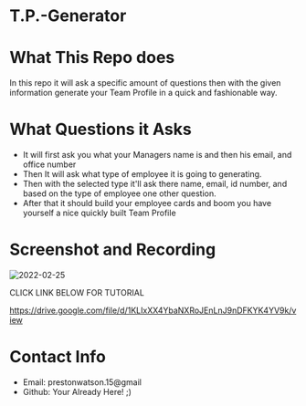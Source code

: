 # T.P.-Generator

# What This Repo does
In this repo it will ask a specific amount of questions then with the given information generate your Team Profile in a quick and fashionable way.

# What Questions it Asks
<ul>
  <li> It will first ask you what your Managers name is and then his email, and office number</li>
  <li> Then It will ask what type of employee it is going to generating.</li>
  <li> Then with the selected type it'll ask there name, email, id number, and based on the type of employee one other question.</li>
  <li> After that it should build your employee cards and boom you have yourself a nice quickly built Team Profile </li>
</ul>

# Screenshot and Recording
![2022-02-25](https://user-images.githubusercontent.com/90294449/155825636-ab33390f-2272-453b-a405-a9e6042587b0.png)

CLICK LINK BELOW FOR TUTORIAL

https://drive.google.com/file/d/1KLIxXX4YbaNXRoJEnLnJ9nDFKYK4YV9k/view


# Contact Info
<ul>
  <li>Email: prestonwatson.15@gmail</li>
  <li>Github: Your Already Here! ;)</li>
</ul>
